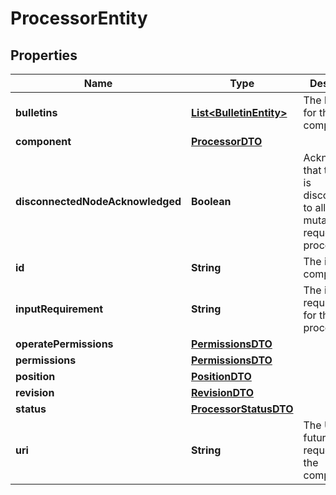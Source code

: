 # ProcessorEntity

## Properties
Name | Type | Description | Notes
------------ | ------------- | ------------- | -------------
**bulletins** | [**List&lt;BulletinEntity&gt;**](BulletinEntity.md) | The bulletins for this component. |  [optional]
**component** | [**ProcessorDTO**](ProcessorDTO.md) |  |  [optional]
**disconnectedNodeAcknowledged** | **Boolean** | Acknowledges that this node is disconnected to allow for mutable requests to proceed. |  [optional]
**id** | **String** | The id of the component. |  [optional]
**inputRequirement** | **String** | The input requirement for this processor. |  [optional]
**operatePermissions** | [**PermissionsDTO**](PermissionsDTO.md) |  |  [optional]
**permissions** | [**PermissionsDTO**](PermissionsDTO.md) |  |  [optional]
**position** | [**PositionDTO**](PositionDTO.md) |  |  [optional]
**revision** | [**RevisionDTO**](RevisionDTO.md) |  |  [optional]
**status** | [**ProcessorStatusDTO**](ProcessorStatusDTO.md) |  |  [optional]
**uri** | **String** | The URI for futures requests to the component. |  [optional]
